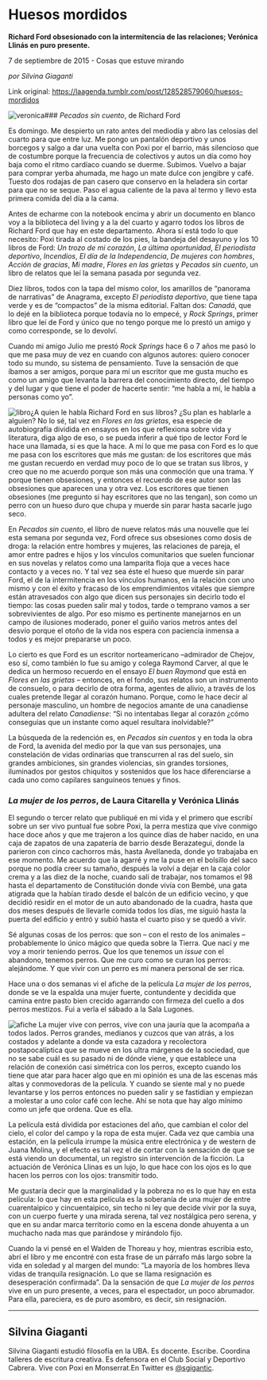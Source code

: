 # Huesos mordidos

**Richard Ford obsesionado con la intermitencia de las relaciones; Verónica Llinás en puro presente.**

7 de septiembre de 2015 - Cosas que estuve mirando

_por Silvina Giaganti_

Link original: https://laagenda.tumblr.com/post/128528579060/huesos-mordidos

![veronica](https://64.media.tumblr.com/21936d40f2eddc99e198ae05c62f4251/tumblr_inline_pjzvnu0Vct1t6q87u_500.jpg)### *Pecados sin cuento*, de Richard Ford

Es domingo. Me despierto un rato antes del mediodía y abro las celosías del cuarto para que entre luz. Me pongo un pantalón deportivo y unos borcegos y salgo a dar una vuelta con Poxi por el barrio, más silencioso que de costumbre porque la frecuencia de colectivos y autos un día como hoy baja como el ritmo cardíaco cuando se duerme. Subimos. Vuelvo a bajar para comprar yerba ahumada, me hago un mate dulce con jengibre y café. Tuesto dos rodajas de pan casero que conservo en la heladera sin cortar para que no se seque. Paso el agua caliente de la pava al termo y llevo esta primera comida del día a la cama. 


Antes de echarme con la notebook encima y abrir un documento en blanco voy a la biblioteca del living y a la del cuarto y agarro todos los libros de Richard Ford que hay en este departamento. Ahora sí está todo lo que necesito: Poxi tirada al costado de los pies, la bandeja del desayuno y los 10 libros de Ford: *Un trozo de mi corazón*, *La última oportunidad*, *El periodista deportivo*, *Incendios*, *El día de la Independencia*, *De mujeres con hombres*, *Acción de gracias*, *Mi madre*, *Flores en las grietas* y *Pecados sin cuento*, un libro de relatos que leí la semana pasada por segunda vez.


Diez libros, todos con la tapa del mismo color, los amarillos de “panorama de narrativas” de Anagrama, excepto *El periodista deportivo*, que tiene tapa verde y es de “compactos” de la misma editorial. Faltan dos: *Canadá*, que lo dejé en la biblioteca porque todavía no lo empecé, y *Rock Springs*, primer libro que leí de Ford y único que no tengo porque me lo prestó un amigo y como corresponde, se lo devolví.


Cuando mi amigo Julio me prestó *Rock Springs* hace 6 o 7 años me pasó lo que me pasa muy de vez en cuando con algunos autores: quiero conocer todo su mundo, su sistema de pensamiento. Tuve la sensación de que íbamos a ser amigos, porque para mí un escritor que me gusta mucho es como un amigo que levanta la barrera del conocimiento directo, del tiempo y del lugar y que tiene el poder de hacerte sentir: “me habla a mí, le habla a personas como yo”. 


![libro](https://64.media.tumblr.com/4c8bddb38b9b213564703195244a5834/tumblr_inline_pjzvnvs1J61t6q87u_250.jpg)¿A quien le habla Richard Ford en sus libros? ¿Su plan es hablarle a alguien? No lo sé, tal vez en *Flores en las grietas*, esa especie de autobiografía dividida en ensayos en los que reflexiona sobre vida y literatura, diga algo de eso, o se pueda inferir a qué tipo de lector Ford le hace una llamada, si es que la hace. A mí lo que me pasa con Ford es lo que me pasa con los escritores que más me gustan: de los escritores que más me gustan recuerdo en verdad muy poco de lo que se tratan sus libros, y creo que no me acuerdo porque son más una conmoción que una trama. Y porque tienen obsesiones, y entonces el recuerdo de ese autor son las obsesiones que aparecen una y otra vez. Los escritores que tienen obsesiones (me pregunto si hay escritores que no las tengan), son como un perro con un hueso duro que chupa y muerde sin parar hasta sacarle jugo seco. 


En *Pecados sin cuento*, el libro de nueve relatos más una nouvelle que leí esta semana por segunda vez, Ford ofrece sus obsesiones como dosis de droga: la relación entre hombres y mujeres, las relaciones de pareja, el amor entre padres e hijos y los vínculos comunitarios que suelen funcionar en sus novelas y relatos como una lamparita floja que a veces hace contacto y a veces no. Y tal vez sea éste el hueso que muerde sin parar Ford, el de la intermitencia en los vínculos humanos, en la relación con uno mismo y con el éxito y fracaso de los emprendimientos vitales que siempre están atravesados con algo que dicen sus personajes sin decirlo todo el tiempo: las cosas pueden salir mal y todos, tarde o temprano vamos a ser sobrevivientes de algo. Por eso mismo es pertinente manejarnos en un campo de ilusiones moderado, poner el guiño varios metros antes del desvío porque el otoño de la vida nos espera con paciencia inmensa a todos y es mejor prepararse un poco.


Lo cierto es que Ford es un escritor norteamericano –admirador de Chejov, eso sí, como también lo fue su amigo y colega Raymond Carver, al que le dedica un hermoso recuerdo en el ensayo *El buen Raymond* que está en *Flores en las grietas* – entonces, en el fondo, sus relatos son un instrumento de consuelo, o para decirlo de otra forma, agentes de alivio, a través de los cuales pretende llegar al corazón humano. Porque, como le hace decir al personaje masculino, un hombre de negocios amante de una canadiense adultera del relato *Canadiense*: “Si no intentabas llegar al corazón ¿cómo conseguías que un instante como aquel resultara inolvidable?” 


La búsqueda de la redención es, en *Pecados sin cuentos* y en toda la obra de Ford, la avenida del medio por la que van sus personajes, una constelación de vidas ordinarias que transcurren al ras del suelo, sin grandes ambiciones, sin grandes violencias, sin grandes torsiones, iluminados por gestos chiquitos y sostenidos que los hace diferenciarse a cada uno como capilares sanguíneos tenues y finos. 


### *La mujer de los perros*, de Laura Citarella y Verónica Llinás

El segundo o tercer relato que publiqué en mi vida y el primero que escribí sobre un ser vivo puntual fue sobre Poxi, la perra mestiza que vive conmigo hace doce años y que me trajeron a los quince días de haber nacido, en una caja de zapatos de una zapatería de barrio desde Berazategui, donde la parieron con cinco cachorros más, hasta Avellaneda, donde yo trabajaba en ese momento. Me acuerdo que la agarré y me la puse en el bolsillo del saco porque no podía creer su tamaño, después la volví a dejar en la caja color crema y a las diez de la noche, cuando salí de trabajar, nos tomamos el 98 hasta el departamento de Constitución donde vivía con Bembé, una gata atigrada que la habían tirado desde el balcón de un edificio vecino, y que decidió residir en el motor de un auto abandonado de la cuadra, hasta que dos meses después de llevarle comida todos los días, me siguió hasta la puerta del edificio y entró y subió hasta el cuarto piso y se quedó a vivir.




Sé algunas cosas de los perros: que son – con el resto de los animales – probablemente lo único mágico que queda sobre la Tierra. Que nací y me voy a morir teniendo perros. Que los que tenemos un *issue* con el abandono, tenemos perros. Que me curo como se curan los perros: alejándome. Y que vivir con un perro es mi manera personal de ser rica.




Hace una o dos semanas vi el afiche de la película *La mujer de los perros*, donde se ve la espalda una mujer fuerte, contundente y decidida que camina entre pasto bien crecido agarrando con firmeza del cuello a dos perros mestizos. Fui a verla el sábado a la Sala Lugones. 



![afiche](https://64.media.tumblr.com/2a0d2f2278232e6006941f30d9bdd0fd/tumblr_inline_pjzvnvF59g1t6q87u_400.jpg)
La mujer vive con perros, vive con una jauría que la acompaña a todos lados. Perros grandes, medianos y cuzcos que van atrás, a los costados y adelante a donde va esta cazadora y recolectora postapocalíptica que se mueve en los ultra márgenes de la sociedad, que no se sabe cuál es su pasado ni de dónde viene, y que establece una relación de conexión casi simétrica con los perros, excepto cuando los tiene que atar para hacer algo que en mi opinión es una de las escenas más altas y conmovedoras de la película. Y cuando se siente mal y no puede levantarse y los perros entonces no pueden salir y se fastidian y empiezan a molestar a uno color café con leche. Ahí se nota que hay algo mínimo como un jefe que ordena. Que es ella.





La película está dividida por estaciones del año, que cambian el color del cielo, el color del campo y la ropa de esta mujer. Cada vez que cambia una estación, en la película irrumpe la música entre electrónica y de western de Juana Molina, y el efecto es tal vez el de cortar con la sensación de que se está viendo un documental, un registro sin intervención de la ficción. La actuación de Verónica Llinas es un lujo, lo que hace con los ojos es lo que hacen los perros con los ojos: transmitir todo. 






Me gustaría decir que la marginalidad y la pobreza no es lo que hay en esta película: lo que hay en esta película es la soberanía de una mujer de entre cuarentaipico y cincuentaipico, sin techo ni ley que decide vivir por la suya, con un cuerpo fuerte y una mirada serena, tal vez nostálgica pero serena, y que en su andar marca territorio como en la escena donde ahuyenta a un muchacho nada mas que parándose y mirándolo fijo.






Cuando la vi pensé en el Walden de Thoreau y hoy, mientras escribia esto, abrí el libro y me encontré con esta frase de un párrafo más largo sobre la vida en soledad y al margen del mundo: “La mayoría de los hombres lleva vidas de tranquila resignación. Lo que se llama resignación es desesperación confirmada”. Da la sensación de que *La mujer de los perros* vive en un puro presente, a veces, para el espectador, un poco abrumador. Para ella, pareciera, es de puro asombro, es decir, sin resignación.






---

Silvina Giaganti
----------------

 Silvina Giaganti estudió filosofía en la UBA. Es docente. Escribe. Coordina talleres de escritura creativa. Es defensora en el Club Social y Deportivo Cabrera. Vive con Poxi en Monserrat.En Twitter es [@sgigantic](https://twitter.com/sgigantic).

